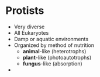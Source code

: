 # Protists
- Very diverse
- All Eukaryotes
- Damp or aquatic environments
- Organized by method of nutrition
	- **animal**-like (heterotrophs)
	- **plant**-like (photoautotrophs)
	- **fungus**-like (absorption)
- 